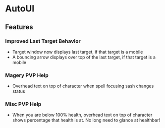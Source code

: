 AutoUI
======

Features
--------
### Improved Last Target Behavior
- Target window now displays last target, if that target is a mobile
- A bouncing arrow displays over top of the last target, if that target is a mobile

### Magery PVP Help
- Overhead text on top of character when spell focusing sash changes status

### Misc PVP Help
- When you are below 100% health, overhead text on top of character shows percentage that health is at.  No long need to glance at healthbar!
